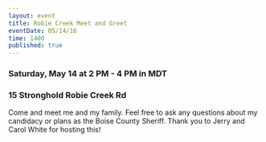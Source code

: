 ```yaml
---
layout: event
title: Robie Creek Meet and Greet
eventDate: 05/14/16
time: 1400
published: true
---
```

### Saturday, May 14 at 2 PM - 4 PM in MDT

### 15 Stronghold Robie Creek Rd

Come and meet me and my family. Feel free to ask any questions about my candidacy or plans as the Boise County Sheriff.
Thank you to Jerry and Carol White for hosting this!
